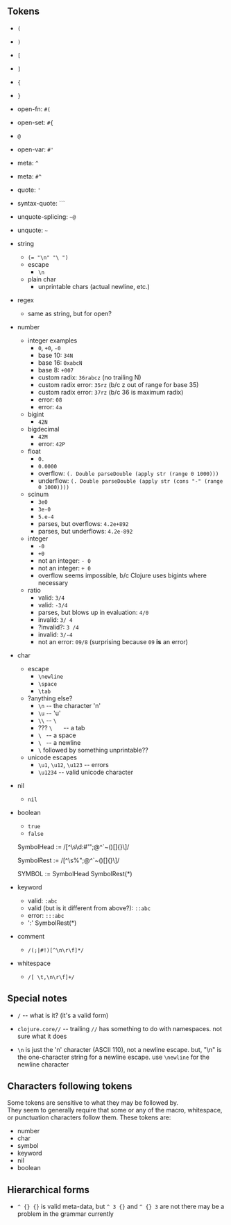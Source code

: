 
## Tokens ##

 - `(`
 - `)`
 - `[`
 - `]`
 - `{`
 - `}`
 - open-fn: `#(`
 - open-set: `#{`
 - `@`
 - open-var: `#'`
 - meta: `^`
 - meta: `#^`
 - quote: `'`
 - syntax-quote: `\``
 - unquote-splicing: `~@`
 - unquote: `~`
 - string
   - `(= "\n" "\
")`
   - escape
     - `\n`
   - plain char
     - unprintable chars (actual newline, etc.)
 - regex
   - same as string, but for open?

 - number
   - integer examples
     - `0`, `+0`, `-0`
     - base 10: `34N`
     - base 16: `0xabcN`
     - base 8: `+007`
     - custom radix: `36rabcz` (no trailing N)
     - custom radix error: `35rz` (b/c z out of range for base 35)
     - custom radix error: `37rz` (b/c 36 is maximum radix)
     - error: `08`
     - error: `4a`
   - bigint
     - `42N`
   - bigdecimal
     - `42M`
     - error: `42P`
   - float
     - `0.`
     - `0.0000`
     - overflow: `(. Double parseDouble (apply str (range 0 1000)))`
     - underflow: `(. Double parseDouble (apply str (cons "-" (range 0 1000))))`
   - scinum
     - `3e0`
     - `3e-0`
     - `5.e-4`
     - parses, but overflows: `4.2e+892`
     - parses, but underflows: `4.2e-892`
   - integer
     - `-0`
     - `+0`
     - not an integer: `- 0`
     - not an integer: `+ 0`
     - overflow seems impossible, b/c Clojure uses bigints where necessary
   - ratio
     - valid: `3/4`
     - valid: `-3/4`
     - parses, but blows up in evaluation: `4/0`
     - invalid: `3/ 4`
     - ?invalid?: `3 /4`
     - invalid: `3/-4`
     - not an error: `09/8` (surprising because `09` **is** an error)

 - char
   - escape
     - `\newline`
     - `\space`
     - `\tab`
   - ?anything else?
     - `\n` -- the character 'n'
     - `\u` -- 'u'
     - `\\` -- `\`
     - ??? `\	` -- a tab
     - `\ ` -- a space
     - `\
` -- a newline
     - `\` followed by something unprintable??
   - unicode escapes
     - `\u1`, `\u12`, `\u123` -- errors
     - `\u1234` -- valid unicode character

 - nil
   - `nil`

 - boolean
   - `true`
   - `false`

    SymbolHead  :=  /[^\s\d\:\#\'\"\;\@\^\`\~\(\)\[\]\{\}\\]/

    SymbolRest  :=  /[^\s\%\"\;\@\^\`\~\(\)\[\]\{\}\\]/

    SYMBOL      :=  SymbolHead  SymbolRest(*)

 - keyword
   - valid: `:abc`
   - valid (but is it different from above?): `::abc`
   - error: `:::abc`
   - ':'  SymbolRest(*)

 - comment
   - `/(;|#!)[^\n\r\f]*/`

 - whitespace
   - `/[ \t,\n\r\f]+/`

## Special notes ##

 - `/` -- what is it?  (it's a valid form)
 
 - `clojure.core//` -- trailing `//` has something to do with namespaces.
   not sure what it does

 - `\n` is just the 'n' character (ASCII 110), not a newline escape.
   but, "\n" is the one-character string for a newline escape.
   use `\newline` for the newline character

## Characters following tokens ##

Some tokens are sensitive to what they may be followed by.  
They seem to generally require that some or any of the macro, 
whitespace, or punctuation characters follow them.  These tokens are:

 - number
 - char
 - symbol
 - keyword
 - nil
 - boolean

## Hierarchical forms ##

 - `^ {} {}` is valid meta-data, but `^ 3 {}` and `^ {} 3` are not
   there may be a problem in the grammar currently

